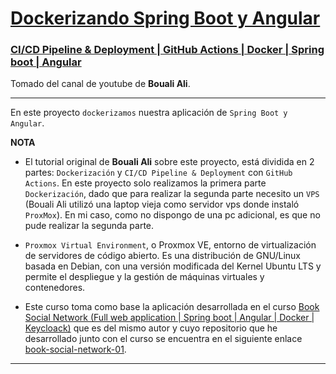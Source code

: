# [Dockerizando Spring Boot y Angular](https://www.youtube.com/watch?v=UtEHSngmdHA&list=PL41m5U3u3wwk0xrfl0FK--idljxVR2Dnx&index=2)

### [CI/CD Pipeline & Deployment | GitHub Actions | Docker | Spring boot | Angular](https://www.youtube.com/watch?v=UtEHSngmdHA&list=PL41m5U3u3wwk0xrfl0FK--idljxVR2Dnx&index=2)

Tomado del canal de youtube de **Bouali Ali**.

---

En este proyecto `dockerizamos` nuestra aplicación de `Spring Boot y Angular`.

**NOTA**

- El tutorial original de **Bouali Ali** sobre este proyecto, está dividida en 2 partes: `Dockerización` y
  `CI/CD Pipeline & Deployment` con `GitHub Actions`. En este proyecto solo realizamos la primera parte `Dockerización`,
  dado que para realizar la segunda parte necesito un `VPS` (Bouali Ali utilizó una laptop vieja como servidor vps donde
  instaló `ProxMox`). En mi caso, como no dispongo de una pc adicional, es que no pude realizar la segunda parte.


- `Proxmox Virtual Environment`, o Proxmox VE, entorno de virtualización de servidores de código abierto. Es una
  distribución de GNU/Linux basada en Debian, con una versión modificada del Kernel Ubuntu LTS y permite el despliegue
  y la gestión de máquinas virtuales y contenedores.


- Este curso toma como base la aplicación desarrollada en el
  curso [Book Social Network (Full web application | Spring boot | Angular | Docker | Keycloack)](https://www.youtube.com/watch?v=WuPa_XoWlJU&list=PL41m5U3u3wwk0xrfl0FK--idljxVR2Dnx&index=2)
  que es del mismo autor y cuyo repositorio que he desarrollado junto con el curso se encuentra en el siguiente enlace
  [book-social-network-01](https://github.com/magadiflo/book-social-network-01.git).

---
